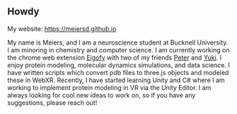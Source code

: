 ## Howdy
My website: https://meiersd.github.io

My name is Meiers, and I am a neuroscience student at Bucknell University. I am minoring in chemistry and computer science. I am currently working on the chrome web extension [Eigofy](https://chromewebstore.google.com/detail/eigofy/foefaklgdkdbnpfcfoiplcejnefgemnf) with two of my friends [Peter](https://github.com/Peter-Johnstone) and [Yuki](https://github.com/yuki18yao). I enjoy protein modeling, molecular dynamics simulations, and data science. I have written scripts which convert pdb files to three.js objects and modeled these in WebXR. Recently, I have started learning Unity and C# where I am working to implement protein modeling in VR via the Unity Editor. I am always looking for cool new ideas to work on, so if you have any suggestions, please reach out!

 
